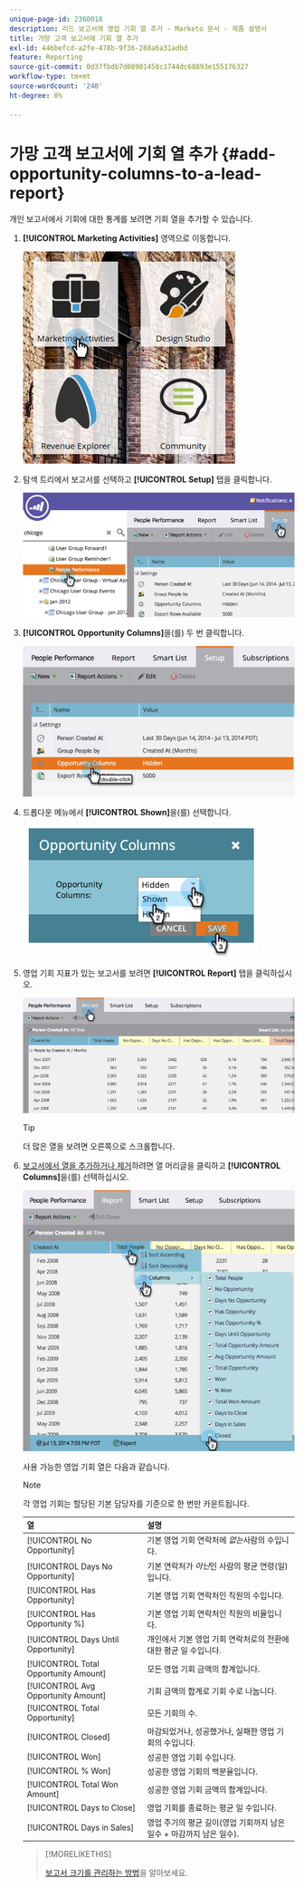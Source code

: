 ```yaml
---
unique-page-id: 2360018
description: 리드 보고서에 영업 기회 열 추가 - Marketo 문서 - 제품 설명서
title: 가망 고객 보고서에 기회 열 추가
exl-id: 446befcd-a2fe-478b-9f36-288a6a31adbd
feature: Reporting
source-git-commit: 0d37fbdb7d08901458c1744dc68893e155176327
workflow-type: tm+mt
source-wordcount: '240'
ht-degree: 0%

---
```


# 가망 고객 보고서에 기회 열 추가 {#add-opportunity-columns-to-a-lead-report}

개인 보고서에서 기회에 대한 통계를 보려면 기회 열을 추가할 수 있습니다.

1. **[!UICONTROL Marketing Activities]** 영역으로 이동합니다.

   ![](assets/ma.png)

1. 탐색 트리에서 보고서를 선택하고 **[!UICONTROL Setup]** 탭을 클릭합니다.

   ![](assets/two.png)

1. **[!UICONTROL Opportunity Columns]**&#x200B;을(를) 두 번 클릭합니다.

   ![](assets/three.png)

1. 드롭다운 메뉴에서 **[!UICONTROL Shown]**&#x200B;을(를) 선택합니다.

   ![](assets/image2014-9-16-12-3a50-3a33.png)

1. 영업 기회 지표가 있는 보고서를 보려면 **[!UICONTROL Report]** 탭을 클릭하십시오.

   ![](assets/five.png)

   >[!TIP]
   >
   >더 많은 열을 보려면 오른쪽으로 스크롤합니다.

1. [보고서에서 열을 추가하거나 제거](/help/marketo/product-docs/reporting/basic-reporting/editing-reports/select-report-columns.md)하려면 열 머리글을 클릭하고 **[!UICONTROL Columns]**&#x200B;을(를) 선택하십시오.

   ![](assets/six.png)

   사용 가능한 영업 기회 열은 다음과 같습니다.

   >[!NOTE]
   >
   >각 영업 기회는 할당된 기본 담당자를 기준으로 한 번만 카운트됩니다.

   | 열 | 설명 |
   |---|---|
   | [!UICONTROL No Opportunity] | 기본 영업 기회 연락처에 *없는*&#x200B;사람의 수입니다. |
   | [!UICONTROL Days No Opportunity] | 기본 연락처가 *아닌*&#x200B;인 사람의 평균 연령(일)입니다. |
   | [!UICONTROL Has Opportunity] | 기본 영업 기회 연락처인 직원의 수입니다. |
   | [!UICONTROL Has Opportunity %] | 기본 영업 기회 연락처인 직원의 비율입니다. |
   | [!UICONTROL Days Until Opportunity] | 개인에서 기본 영업 기회 연락처로의 전환에 대한 평균 일 수입니다. |
   | [!UICONTROL Total Opportunity Amount] | 모든 영업 기회 금액의 합계입니다. |
   | [!UICONTROL Avg Opportunity Amount] | 기회 금액의 합계로 기회 수로 나눕니다. |
   | [!UICONTROL Total Opportunity] | 모든 기회의 수. |
   | [!UICONTROL Closed] | 마감되었거나, 성공했거나, 실패한 영업 기회의 수입니다. |
   | [!UICONTROL Won] | 성공한 영업 기회 수입니다. |
   | [!UICONTROL % Won] | 성공한 영업 기회의 백분율입니다. |
   | [!UICONTROL Total Won Amount] | 성공한 영업 기회 금액의 합계입니다. |
   | [!UICONTROL Days to Close] | 영업 기회를 종료하는 평균 일 수입니다. |
   | [!UICONTROL Days in Sales] | 영업 주기의 평균 길이(영업 기회까지 남은 일수 + 마감까지 남은 일수). |

   >[!MORELIKETHIS]
   >
   >[보고서 크기를 관리하는 방법](/help/marketo/product-docs/reporting/basic-reporting/editing-reports/configure-report-size.md)을 알아보세요.

